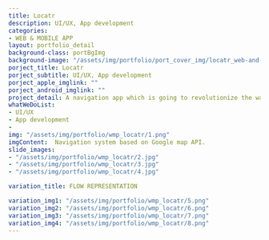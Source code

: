 ```yaml
---
title: Locatr
description: UI/UX, App development
categories:
- WEB & MOBILE APP
layout: portfolio_detail
background-class: portBgImg
background-image: "/assets/img/portfolio/port_cover_img/locatr_web-and-app.png"
porject_title: Locatr
porject_subtitle: UI/UX, App development
porject_apple_imglink: ""
porject_android_imglink: ""
project_detail: A navigation app which is going to revolutionize the way we travel, locate destinations and share our locations. The core concept of the app is based on travel and navigation and how easily we can arrive or reach at a destination. The app’s intuitive UI along with google’s material design integration gives the UI, a simple yet powerful visual appeal.
whatWeDoList:
- UI/UX
- App development
- 
img: "/assets/img/portfolio/wmp_locatr/1.png"
imgContent:  Navigation system based on Google map API.
slide_images:
- "/assets/img/portfolio/wmp_locatr/2.jpg"
- "/assets/img/portfolio/wmp_locatr/3.jpg"
- "/assets/img/portfolio/wmp_locatr/4.jpg"

variation_title: FLOW REPRESENTATION

variation_img1: "/assets/img/portfolio/wmp_locatr/5.png"
variation_img2: "/assets/img/portfolio/wmp_locatr/6.png"
variation_img3: "/assets/img/portfolio/wmp_locatr/7.png"
variation_img4: "/assets/img/portfolio/wmp_locatr/8.png"
---
```


